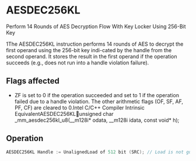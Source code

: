 # AESDEC256KL

Perform 14 Rounds of AES Decryption Flow With Key Locker Using 256-Bit Key

1The AESDEC256KL instruction performs 14 rounds of AES to decrypt the first operand using the 256-bit key indi-cated by the handle from the second operand.
It stores the result in the first operand if the operation succeeds (e.g., does not run into a handle violation failure).

## Flags affected

- ZF is set to 0 if the operation succeeded and set to 1 if the operation failed due to a handle violation. The other arithmetic flags (OF, SF, AF, PF, CF) are cleared to 0.Intel C/C++ Compiler Intrinsic EquivalentAESDEC256KLunsigned char _mm_aesdec256kl_u8(__m128i* odata, __m128i idata, const void* h);

## Operation

```C
AESDEC256KL Handle := UnalignedLoad of 512 bit (SRC); // Load is not guaranteed to be atomic.Illegal Handle = (HandleReservedBitSet (Handle) ||(Handle[0] AND (CPL > 0)) ||Handle [2] ||HandleKeyType (Handle) != HANDLE_KEY_TYPE_AES256);IF (Illegal Handle) THEN RFLAGS.ZF := 1;ELSE (UnwrappedKey, Authentic) := UnwrapKeyAndAuthenticate512 (Handle[511:0], IWKey);IF (Authentic == 0) THEN RFLAGS.ZF := 1;ELSE DEST := AES256Decrypt (DEST, UnwrappedKey) ;RFLAGS.ZF := 0;FI;FI;RFLAGS.OF, SF, AF, PF, CF := 0;
```
